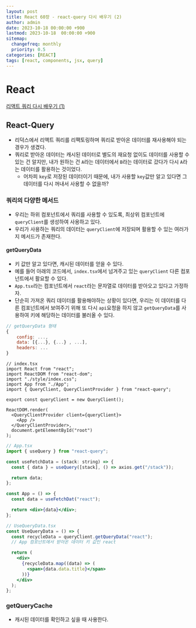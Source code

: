 ```yaml
---
layout: post
title: React 60장 - react-query 다시 배우기 (2)
author: admin
date: 2023-10-18 00:00:00 +900
lastmod: 2023-10-18  00:00:00 +900
sitemap:
  changefreq: monthly
  priority: 0.5
categories: [REACT]
tags: [react, components, jsx, query]
---
```


# React

[리액트 쿼리 다시 배우기 (1)](<https://choigirang.github.io/posts/01-React-Query-%EB%8B%A4%EC%8B%9C%EB%B0%B0%EC%9A%B0%EA%B8%B0(1)/>)

## React-Query

- 리덕스에서 리액트 쿼리를 리팩토링하며 쿼리로 받아온 데이터를 재사용해야 되는 경우가 생겼다.
- 쿼리로 받아온 데이터는 캐시된 데이터로 별도의 재요청 없이도 데이터를 사용할 수 있는 건 알지만, 내가 원하는 건 `A`라는 데이터에서 `B`라는 데이터로 갔다가 다시 `A`라는 데이터를 활용하는 것이었다.
  - 어차피 `key`로 저장된 데이터이기 때문에, 내가 사용할 `key`값만 알고 있다면 그 데이터를 다시 꺼내서 사용할 수 없을까?

### 쿼리의 다양한 메서드

- 우리는 하위 컴포넌트에서 쿼리를 사용할 수 있도록, 최상위 컴포넌트에 `queryClient`를 생성하여 사용하고 있다.
- 우리가 사용하는 쿼리의 데이터는 `queryClient`에 저장되며 활용할 수 있는 여러가지 메서드가 존재한다.

#### getQueryData

- 키 값만 알고 있다면, 캐시된 데이터를 얻을 수 있다.
- 예를 들어 아래의 코드에서, `index.tsx`에서 넘겨주고 있는 `queryClient` 다른 컴포넌트에서 활요할 수 있다.
- `App.tsx`라는 컴포넌트에서 `react`라는 문자열로 데이터를 받아오고 있다고 가정하자.
- 단순히 가져온 쿼리 데이터를 활용해야하는 상황이 있다면, 우리는 이 데이터를 다른 컴포넌트에서 보여주기 위해 또 다시 `api`요청을 하지 않고 `getQueryData`를 사용하여 키에 해당하는 데이터를 불러올 수 있다.

```jsx
// getQueryData 형태
{
    config: ...,
    data: [{...}, {...} , ...],
    headers: ...
}
```

```JSX
// index.tsx
import React from "react";
import ReactDOM from "react-dom";
import "./style/index.css";
import App from "./App";
import { QueryClient, QueryClientProvider } from "react-query";

export const queryClient = new QueryClient();

ReactDOM.render(
  <QueryClientProvider client={queryClient}>
    <App />
  </QueryClientProvider>,
  document.getElementById("root")
);
```

```jsx
// App.tsx
import { useQuery } from "react-query";

const useFetchData = (stack: string) => {
  const { data } = useQuery([stack], () => axios.get("/stack"));

  return data;
};

const App = () => {
  const data = useFetchDat("react");

  return <div>{data}</div>;
};
```

```jsx
// UseQueryData.tsx
const UseQueryData = () => {
  const recycleData = queryClient.getQueryData("react");
  // App 컴포넌트에서 받아온 데이터 키 값인 react

  return (
    <div>
      {recycleData.map((data) => (
        <span>{data.data.title}</span>
      ))}
    </div>
  );
};
```

### getQueryCache

- 캐시된 데이터를 확인하고 싶을 때 사용한다.
